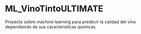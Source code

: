# ML_VinoTintoULTIMATE
Proyecto sobre machine learning para predecir la calidad del vino dependiendo de sus caracteristicas químicas.
